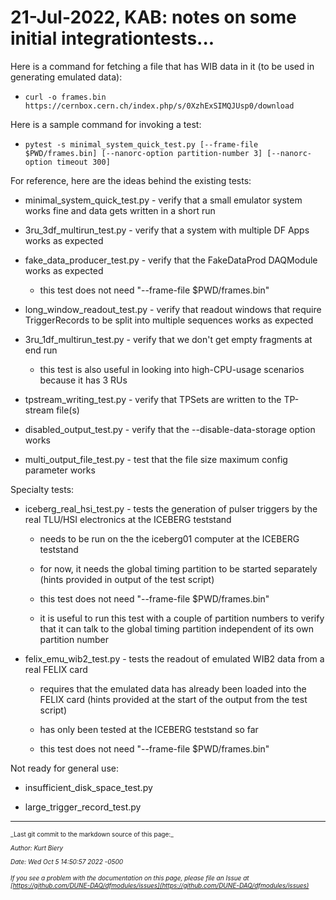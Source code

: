# 21-Jul-2022, KAB: notes on some initial integrationtests...

Here is a command for fetching a file that has WIB data in it (to be used in generating emulated data):


* `curl -o frames.bin https://cernbox.cern.ch/index.php/s/0XzhExSIMQJUsp0/download`

Here is a sample command for invoking a test:


* `pytest -s minimal_system_quick_test.py [--frame-file $PWD/frames.bin] [--nanorc-option partition-number 3] [--nanorc-option timeout 300]`

For reference, here are the ideas behind the existing tests:

* minimal_system_quick_test.py - verify that a small emulator system works fine and data gets written in a short run

* 3ru_3df_multirun_test.py - verify that a system with multiple DF Apps works as expected

* fake_data_producer_test.py - verify that the FakeDataProd DAQModule works as expected

  * this test does not need "--frame-file $PWD/frames.bin"

* long_window_readout_test.py - verify that readout windows that require TriggerRecords to be split into multiple sequences works as expected

* 3ru_1df_multirun_test.py - verify that we don't get empty fragments at end run

  * this test is also useful in looking into high-CPU-usage scenarios because it has 3 RUs

* tpstream_writing_test.py - verify that TPSets are written to the TP-stream file(s)

* disabled_output_test.py - verify that the --disable-data-storage option works

* multi_output_file_test.py - test that the file size maximum config parameter works

Specialty tests:

* iceberg_real_hsi_test.py - tests the generation of pulser triggers by the real TLU/HSI electronics at the ICEBERG teststand

  * needs to be run on the the iceberg01 computer at the ICEBERG teststand

  * for now, it needs the global timing partition to be started separately (hints provided in output of the test script)

  * this test does not need "--frame-file $PWD/frames.bin"

  * it is useful to run this test with a couple of partition numbers to verify that it can talk to the global timing partition independent of its own partition number

* felix_emu_wib2_test.py - tests the readout of emulated WIB2 data from a real FELIX card

  * requires that the emulated data has already been loaded into the FELIX card (hints provided at the start of the output from the test script)

  * has only been tested at the ICEBERG teststand so far

  * this test does not need "--frame-file $PWD/frames.bin"

Not ready for general use:

* insufficient_disk_space_test.py

* large_trigger_record_test.py


-----

<font size="1">
_Last git commit to the markdown source of this page:_


_Author: Kurt Biery_

_Date: Wed Oct 5 14:50:57 2022 -0500_

_If you see a problem with the documentation on this page, please file an Issue at [https://github.com/DUNE-DAQ/dfmodules/issues](https://github.com/DUNE-DAQ/dfmodules/issues)_
</font>
